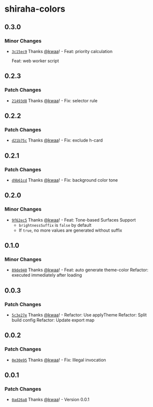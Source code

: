# shiraha-colors

## 0.3.0

### Minor Changes

- [`3c15ec9`](https://github.com/importantimport/shiraha/commit/3c15ec933f83049d9545d58a9faa2d590f5d6524) Thanks [@kwaa](https://github.com/kwaa)! - Feat: priority calculation

  Feat: web worker script

## 0.2.3

### Patch Changes

- [`21493d8`](https://github.com/importantimport/shiraha/commit/21493d8cad81d2e08051e34d9f3a0de06b083b11) Thanks [@kwaa](https://github.com/kwaa)! - Fix: selector rule

## 0.2.2

### Patch Changes

- [`d21b75c`](https://github.com/importantimport/shiraha/commit/d21b75ce289bf7c1d20dfc47e84799f434c4b387) Thanks [@kwaa](https://github.com/kwaa)! - Fix: exclude h-card

## 0.2.1

### Patch Changes

- [`d9b61cd`](https://github.com/importantimport/shiraha/commit/d9b61cd117c43b67197c85ca72eabf4cfd864cb8) Thanks [@kwaa](https://github.com/kwaa)! - Fix: background color tone

## 0.2.0

### Minor Changes

- [`9f62ec5`](https://github.com/importantimport/shiraha/commit/9f62ec544247d10d52de78010560505a293420de) Thanks [@kwaa](https://github.com/kwaa)! - Feat: Tone-based Surfaces Support
  - `brightnessSuffix` is `false` by default
  - If `true`, no more values are generated without suffix

## 0.1.0

### Minor Changes

- [`89de940`](https://github.com/importantimport/shiraha/commit/89de940bd07843e7376a5add33a5bc0d585e2ccc) Thanks [@kwaa](https://github.com/kwaa)! - Feat: auto generate theme-color
  Refactor: executed immediately after loading

## 0.0.3

### Patch Changes

- [`5c3e27e`](https://github.com/importantimport/shiraha/commit/5c3e27e3ab45890f8e551043c66926396c836623) Thanks [@kwaa](https://github.com/kwaa)! - Refactor: Use applyTheme
  Refactor: Split build config
  Refactor: Update export map

## 0.0.2

### Patch Changes

- [`0e30e95`](https://github.com/importantimport/shiraha/commit/0e30e955a612eccc69e01bbeeaabff9a88f8d920) Thanks [@kwaa](https://github.com/kwaa)! - Fix: Illegal invocation

## 0.0.1

### Patch Changes

- [`0ad26a8`](https://github.com/importantimport/shiraha/commit/0ad26a8d9612197f5b9e020f265acf686b57c0d1) Thanks [@kwaa](https://github.com/kwaa)! - Version 0.0.1
